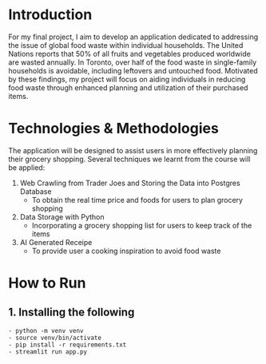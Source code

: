 # Introduction
For my final project, I aim to develop an application dedicated to addressing
the issue of global food waste within individual households. The United Nations
reports that 50% of all fruits and vegetables produced worldwide are wasted
annually. In Toronto, over half of the food waste in single-family households is
avoidable, including leftovers and untouched food. Motivated by these findings,
my project will focus on aiding individuals in reducing food waste through
enhanced planning and utilization of their purchased items.

# Technologies & Methodologies
The application will be designed to assist users in more effectively planning
their grocery shopping. Several techniques we learnt from the course will be applied:
1. Web Crawling from Trader Joes and Storing the Data into Postgres Database
    - To obtain the real time price and foods for users to plan grocery shopping
2. Data Storage with Python
    - Incorporating a grocery shopping list for users to keep track of the items
3. AI Generated Receipe
    - To provide user a cooking inspiration to avoid food waste

# How to Run
## 1. Installing the following
    - python -m venv venv
    - source venv/bin/activate
    - pip install -r requirements.txt
    - streamlit run app.py